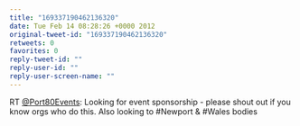 ```yaml
---
title: "169337190462136320"
date: Tue Feb 14 08:28:26 +0000 2012
original-tweet-id: "169337190462136320"
retweets: 0
favorites: 0
reply-tweet-id: ""
reply-user-id: ""
reply-user-screen-name: ""
---
```

RT <a href="https://twitter.com/Port80Events">@Port80Events</a>: Looking for event sponsorship - please shout out if you know orgs who do this. Also looking to #Newport & #Wales bodies
